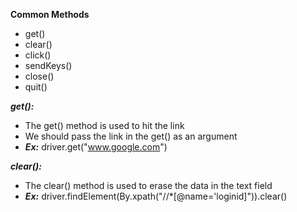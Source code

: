 **Common Methods**

- get()
- clear()
- click()
- sendKeys()
- close()
- quit()



***get():***

- The get() method is used to hit the link
- We should pass the link in the get() as an argument
- ***Ex:*** driver.get("www.google.com")



***clear():***

- The clear() method is used to erase the data in the text field
- ***Ex:*** driver.findElement(By.xpath("//*[@name='loginid]")).clear()





